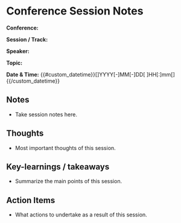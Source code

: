 # Conference Session Notes

**Conference:** 

**Session / Track:** 

**Speaker:** 

**Topic:** 

**Date & Time:** {{#custom_datetime}}[]YYYY[-]MM[-]DD[ ]HH[:]mm[]{{/custom_datetime}}

## Notes
- Take session notes here.

## Thoughts
- Most important thoughts of this session.

## Key-learnings / takeaways
- Summarize the main points of this session.

## Action Items
- What actions to undertake as a result of this session.


